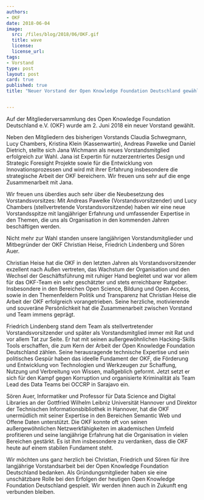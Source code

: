 ```yaml
---
authors: 
- OKF
date: 2018-06-04
image:
  src: /files/blog/2018/06/OKF.gif
  title: wave
  license: 
  license_url: 
tags:
- Vorstand
type: post
layout: post
card: true
published: true
title: "Neuer Vorstand der Open Knowledge Foundation Deutschland gewählt"


---
```


Auf der Mitgliederversammlung des Open Knowledge Foundation Deutschland e.V. (OKF) wurde am 2. Juni 2018 ein neuer Vorstand gewählt.

Neben den Mitgliedern des bisherigen Vorstands Claudia Schwegmann, Lucy Chambers, Kristina Klein (Kassenwartin), Andreas Pawelke und Daniel Dietrich, stellte sich Jana Wichmann als neues Vorstandsmitglied erfolgreich zur Wahl. Jana ist Expertin für nutzerzentriertes Design und Strategic Foresight Projekte sowie für die Entwicklung von Innovationsprozessen und wird mit ihrer Erfahrung insbesondere die strategische Arbeit der OKF bereichern. Wir freuen uns sehr auf die enge Zusammenarbeit mit Jana.

Wir freuen uns überdies auch sehr über die Neubesetzung des Vorstandsvorsitzes: Mit Andreas Pawelke (Vorstandsvorsitzender) und Lucy Chambers (stellvertretende Vorstandsvorsitzende) haben wir eine neue Vorstandsspitze mit langjähriger Erfahrung und umfassender Expertise in den Themen, die uns als Organisation in den kommenden Jahren beschäftigen werden.

Nicht mehr zur Wahl standen unsere langjährigen Vorstandsmitglieder und Mitbegründer der OKF Christian Heise, Friedrich Lindenberg und Sören Auer. 

Christian Heise hat die OKF in den letzten Jahren als Vorstandsvorsitzender exzellent nach Außen vertreten, das Wachstum der Organisation und den Wechsel der Geschäftsführung mit ruhiger Hand begleitet und war vor allem für das OKF-Team ein sehr geschätzter und stets erreichbarer Ratgeber. Insbesondere in den Bereichen Open Science, Bildung und Open Access, sowie in den Themenfeldern Politik und Transparenz hat Christian Heise die Arbeit der OKF erfolgreich vorangetrieben. Seine herzliche, motivierende und souveräne  Persönlichkeit hat die Zusammenarbeit zwischen Vorstand und Team immens geprägt.   

Friedrich Lindenberg stand dem Team als stellvertretender Vorstandsvorsitzender und später als Vorstandsmitglied immer mit Rat und vor allem Tat zur Seite. Er hat mit seinen außergewöhnlichen Hacking-Skills Tools erschaffen, die zum Kern der Arbeit der Open Knowledge Foundation Deutschland zählen. Seine herausragende technische Expertise und sein politisches Gespür haben das ideelle Fundament der OKF, die Förderung und Entwicklung von Technologien und Werkzeugen zur Schaffung, Nutzung und Verbreitung von Wissen, maßgeblich geformt. Jetzt setzt er sich für den Kampf gegen Korruption und organisierte Kriminalität als Team Lead des Data Teams bei OCCRP in Sarajavo ein.

Sören Auer, Informatiker und Professor für Data Science and Digital Libraries an der Gottfried Wilhelm Leibniz Universität Hannover und Direktor der Technischen Informationsbibliothek in Hannover, hat die OKF unermüdlich mit seiner Expertise in den Bereichen Semantic Web und Offene Daten unterstützt. Die OKF konnte oft von seinen außergewöhnlichen Netzwerkfähigkeiten im akademischen Umfeld profitieren und seine langjährige Erfahrung hat die Organisation in vielen Bereichen gestärkt. Es ist ihm insbesondere zu verdanken, dass die OKF heute auf einem stabilen Fundament steht.

Wir möchten uns ganz herzlich bei Christian, Friedrich und Sören für ihre langjährige Vorstandsarbeit bei der Open Knowledge Foundation Deutschland bedanken. Als Gründungsmitglieder haben sie eine unschätzbare Rolle bei den Erfolgen der heutigen Open Knowledge Foundation Deutschland gespielt. Wir werden ihnen auch in Zukunft eng verbunden bleiben. 
